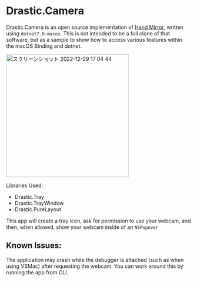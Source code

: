 # Drastic.Camera

Drastic.Camera is an open source implementation of [Hand Mirror](https://apps.apple.com/jp/app/hand-mirror/id1502839586?mt=12), written using `dotnet7.0-macos`. This is not intended to be a full clone of that software, but as a sample to show how to access various features within the macOS Binding and dotnet.

<img width="333" alt="スクリーンショット 2022-12-29 17 04 44" src="https://user-images.githubusercontent.com/898335/209922263-23f58613-f953-4540-820d-6a2895e37960.png">

Libraries Used:
- Drastic.Tray
- Drastic.TrayWindow
- Drastic.PureLayout

This app will create a tray icon, ask for permission to use your webcam, and then, when allowed, show your webcam inside of an `NSPopover`

## Known Issues:

The application may crash while the debugger is attached (such as when using VSMac) after requesting the webcam. You can work around this by running the app from CLI.